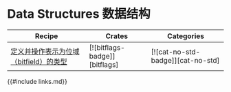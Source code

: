 # Data Structures 数据结构

| Recipe | Crates | Categories |
|--------|--------|------------|
| [定义并操作表示为位域（bitfield）的类型][ex-bitflags] | [![bitflags-badge]][bitflags] | [![cat-no-std-badge]][cat-no-std] |

[ex-bitflags]: data_structures/bitfield.html#define-and-operate-on-a-type-represented-as-a-bitfield

{{#include links.md}}

